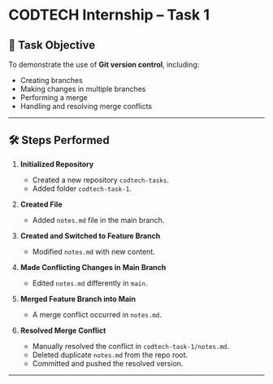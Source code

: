 # CODTECH Internship – Task 1

## 📌 Task Objective
To demonstrate the use of **Git version control**, including:
- Creating branches  
- Making changes in multiple branches  
- Performing a merge  
- Handling and resolving merge conflicts  

---

## 🛠 Steps Performed

1. **Initialized Repository**
   - Created a new repository `codtech-tasks`.
   - Added folder `codtech-task-1`.

2. **Created File**
   - Added `notes.md` file in the main branch.

3. **Created and Switched to Feature Branch**
   - Modified `notes.md` with new content.

4. **Made Conflicting Changes in Main Branch**
   - Edited `notes.md` differently in `main`.

5. **Merged Feature Branch into Main**
   - A merge conflict occurred in `notes.md`.

6. **Resolved Merge Conflict**
   - Manually resolved the conflict in `codtech-task-1/notes.md`.
   - Deleted duplicate `notes.md` from the repo root.
   - Committed and pushed the resolved version.

---


